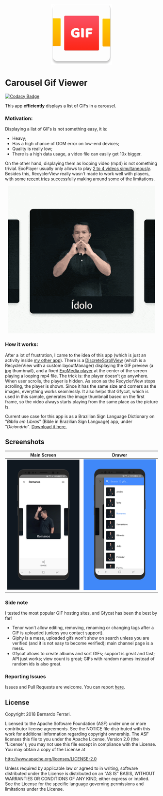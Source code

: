 <p align="center"><img src="assets/github_icon.png" alt="Carousel Gif Viewer" height="200px"></p>

Carousel Gif Viewer
===================

[![Codacy Badge](https://api.codacy.com/project/badge/Grade/0b20b4208805461eac30075f81ae0ca9)](https://www.codacy.com/app/bernaferrari/CarouselGifViewer?utm_source=github.com&amp;utm_medium=referral&amp;utm_content=bernaferrari/CarouselGifViewer&amp;utm_campaign=Badge_Grade)

This app **efficiently** displays a list of GIFs in a carousel.

### Motivation:
Displaying a list of GIFs is not something easy, it is:
 - Heavy;
 - Has a high chance of OOM error on low-end devices;
 - Quality is really low;
 - There is a high data usage, a video file can easily get 10x bigger.

On the other hand, displaying them as looping video (mp4) is not something trivial. ExoPlayer usually only allows to play [2 to 4 videos simultaneously](https://github.com/google/ExoPlayer/issues/273).
Besides this, RecyclerView really wasn't made to work well with players, with some [recent tries](https://github.com/eneim/toro) successfully making around some of the limitations.

<p align="center"><img src="assets/showcase.gif?raw=true" alt="Carousel Gif Viewer"></p>

### How it works:

After a lot of frustration, I came to the idea of this app (which is just an activity inside [my other app](https://play.google.com/store/apps/details?id=com.biblialibras.android])). There is a [DiscreteScrollView](https://github.com/yarolegovich/DiscreteScrollView) (which is a RecyclerView with a custom layoutManager) displaying the GIF preview (a jpg thumbnail), and a fixed [ExoMedia player](https://github.com/brianwernick/ExoMedia) at the center of the screen playing a looping mp4 file.
The trick is: the player doesn't go anywhere. When user scrolls, the player is hidden. As soon as the RecyclerView stops scrolling, the player is shown. Since it has the same size and corners as the images, everything works seamlessly.
It also helps that Gfycat, which is used in this sample, generates the image thumbnail based on the first frame, so the video always starts playing from the same place as the picture is.

Current use case for this app is as a Brazilian Sign Language Dictionary on "*Bíblia em Libras*" (Bible in Brazilian Sign Language) app, under "*Dicionário*".
[Download it here.](https://play.google.com/store/apps/details?id=com.biblialibras.android])

## Screenshots

| Main Screen | Drawer |
|:-:|:-:|
| ![First](assets/main_screen.png?raw=true) | ![Sec](assets/drawer.png?raw=true) |

### Side note
I tested the most popular GIF hosting sites, and Gfycat has been the best by far!
- Tenor won't allow editing, removing, renaming or changing tags after a GIF is uploaded (unless you contact support).
- Giphy is a mess, uploaded gifs won't show on search unless you are verified (and it is not easy to become verified); main channel page is a mess.
- Gfycat allows to create albums and sort GIFs; support is great and fast; API just works; view count is great; GIFs with random names instead of random ids is also great.

### Reporting Issues

Issues and Pull Requests are welcome.
You can report [here](https://github.com/bernaferrari/CarouselGifViewer/issues).

License
-------

Copyright 2018 Bernardo Ferrari.

Licensed to the Apache Software Foundation (ASF) under one or more contributor
license agreements.  See the NOTICE file distributed with this work for
additional information regarding copyright ownership.  The ASF licenses this
file to you under the Apache License, Version 2.0 (the "License"); you may not
use this file except in compliance with the License.  You may obtain a copy of
the License at

http://www.apache.org/licenses/LICENSE-2.0

Unless required by applicable law or agreed to in writing, software
distributed under the License is distributed on an "AS IS" BASIS, WITHOUT
WARRANTIES OR CONDITIONS OF ANY KIND, either express or implied.  See the
License for the specific language governing permissions and limitations under
the License.

